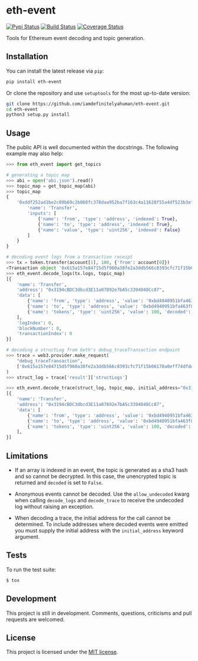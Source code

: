 # eth-event

[![Pypi Status](https://img.shields.io/pypi/v/eth-event.svg)](https://pypi.org/project/eth-event/) [![Build Status](https://img.shields.io/github/workflow/status/iamdefinitelyahuman/eth-event/main%20workflow)](https://github.com/iamdefinitelyahuman/eth-event/actions) [![Coverage Status](https://img.shields.io/codecov/c/github/iamdefinitelyahuman/eth-event)](https://codecov.io/gh/iamdefinitelyahuman/eth-event)

Tools for Ethereum event decoding and topic generation.

## Installation

You can install the latest release via `pip`:

```bash
pip install eth-event
```

Or clone the repository and use `setuptools` for the most up-to-date version:

```bash
git clone https://github.com/iamdefinitelyahuman/eth-event.git
cd eth-event
python3 setup.py install
```

## Usage

The public API is well documented within the docstrings. The following example may also help:

```python
>>> from eth_event import get_topics

# generating a topic map
>>> abi = open('abi.json').read()
>>> topic_map = get_topic_map(abi)
>>> topic_map
{
    '0xddf252ad1be2c89b69c2b068fc378daa952ba7f163c4a11628f55a4df523b3ef': {
        'name': 'Transfer',
        'inputs': [
            {'name': 'from', 'type': 'address', 'indexed': True},
            {'name': 'to', 'type': 'address', 'indexed': True},
            {'name': 'value', 'type': 'uint256', 'indexed': False}
        ]
    }
}

# decoding event logs from a transaction receipt
>>> tx = token.transfer(account[1], 100, {'from': account[0]})
<Transaction object '0x615a157e84715d5f960a38fe2a3ddb566c8393cfc71f15b06170a0eff74dfdde'>
>>> eth_event.decode_logs(tx.logs, topic_map)
[{
    'name': 'Transfer',
    'address': "0x3194cBDC3dbcd3E11a07892e7bA5c3394048Cc87",
    'data': [
        {'name': 'from', 'type': 'address', 'value': '0xbd4940951bfa463f8fb6db762e55686f6cfdb73a', 'decoded': True},
        {'name': 'to', 'type': 'address', 'value': '0xbd4940951bfa463f8fb6db762e55686f6cfdb73a', 'decoded': True},
        {'name': 'tokens', 'type': 'uint256', 'value': 100, 'decoded': True}
    ],
    'logIndex': 0,
    'blockNumber': 0,
    'transactionIndex': 0
}]

# decoding a structLog from Geth's debug_traceTransaction endpoint
>>> trace = web3.provider.make_request(
    "debug_traceTransaction",
    ['0x615a157e84715d5f960a38fe2a3ddb566c8393cfc71f15b06170a0eff74dfdde', {}]
)
>>> struct_log = trace['result']['structLogs']

>>> eth_event.decode_trace(struct_log, topic_map, initial_address="0x3194cBDC3dbcd3E11a07892e7bA5c3394048Cc87")
[{
    'name': 'Transfer',
    'address': "0x3194cBDC3dbcd3E11a07892e7bA5c3394048Cc87",
    'data': [
        {'name': 'from', 'type': 'address', 'value': '0xbd4940951bfa463f8fb6db762e55686f6cfdb73a', 'decoded': True},
        {'name': 'to', 'type': 'address', 'value': '0xbd4940951bfa463f8fb6db762e55686f6cfdb73a', 'decoded': True},
        {'name': 'tokens', 'type': 'uint256', 'value': 100, 'decoded': True}
    ],
}]
```

## Limitations

* If an array is indexed in an event, the topic is generated as a sha3 hash and so cannot be decrypted. In this case, the unencrypted topic is returned and `decoded` is set to `False`.

* Anonymous events cannot be decoded. Use the `allow_undecoded` kwarg when calling `decode_logs` and `decode_trace` to receive the undecoded log without raising an exception.

* When decoding a trace, the initial address for the call cannot be determined. To include addresses where decoded events were emitted you must supply the initial address with the `initial_address` keyword argument.

## Tests

To run the test suite:

```bash
$ tox
```

## Development

This project is still in development. Comments, questions, criticisms and pull requests are welcomed.

## License

This project is licensed under the [MIT license](LICENSE).
